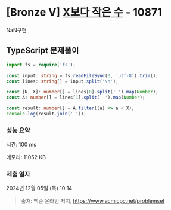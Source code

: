 # [Bronze V] [X보다 작은 수](https://www.acmicpc.net/problem/10871) - 10871 

NaN구현

## TypeScript 문제풀이

```TypeScript
import fs = require('fs');

const input: string = fs.readFileSync(0, 'utf-8').trim();
const lines: string[] = input.split('\n');

const [N, X]: number[] = lines[0].split(' ').map(Number);
const A: number[] = lines[1].split(' ').map(Number);

const result: number[] = A.filter((a) => a < X);
console.log(result.join(' '));
```

### 성능 요약

시간: 100 ms

메모리: 11052 KB

### 제출 일자

2024년 12월 05일 (목) 10:14

> 출처: 백준 온라인 저지, https://www.acmicpc.net/problemset 


